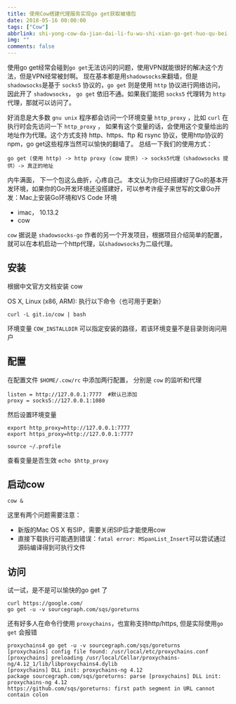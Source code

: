 ```yaml
---
title: 使用Cow搭建代理服务实现go get获取被墙包
date: 2018-05-16 00:00:00
tags: ["Cow"]
abbrlink: shi-yong-cow-da-jian-dai-li-fu-wu-shi-xian-go-get-huo-qu-bei-qiang-bao
img: ""
comments: false
---
```


使用go get经常会碰到`go get`无法访问的问题，使用VPN就能很好的解决这个方法，但是VPN经常被封啊。  现在基本都是用`shadowsocks`来翻墙，但是`shadowsocks`是基于 `socks5` 协议的，`go get` 则是使用 `http` 协议进行网络访问，因此开了 `shadowsocks`， `go get` 依旧不通。如果我们能把 `socks5` 代理转为 `http` 代理，那就可以访问了。


好消息是大多数 `gnu unix` 程序都会访问一个环境变量 `http_proxy` ，比如 `curl` 在执行时会先访问一下 `http_proxy` ， 如果有这个变量的话，会使用这个变量给出的地址作为代理。这个方式支持 http、https、ftp 和 rsync 协议，使用http协议的npm，go get这些程序当然可以愉快的翻墙了。
总结一下我们的使用方式：
```
go get (使用 http) -> http proxy (cow 提供) -> socks5代理（shadowsocks 提供）-> 真正的地址
```



内牛满面， 下一个包这么曲折，心疼自己。
本文认为你已经搭建好了Go的基本开发环境，如果你的Go开发环境还没搭建好，可以参考许瘦子来世写的文章Go开发：Mac上安装Go环境和VS Code
环境
- imac， 10.13.2
- cow

`cow` 据说是 `shadowsocks-go` 作者的另一个开发项目，根据项目介绍简单的配置，就可以在本机启动一个http代理，以`shadowsocks`为二级代理。


## 安装
根据中文官方文档安装 cow

OS X, Linux (x86, ARM): 执行以下命令（也可用于更新）
```
curl -L git.io/cow | bash
```
环境变量 `COW_INSTALLDIR` 可以指定安装的路径，若该环境变量不是目录则询问用户



## 配置
在配置文件 `$HOME/.cow/rc` 中添加两行配置， 分别是 `cow` 的监听和代理

```
listen = http://127.0.0.1:7777  #默认已添加
proxy = socks5://127.0.0.1:1080
```

然后设置环境变量
```
export http_proxy=http://127.0.0.1:7777
export https_proxy=http://127.0.0.1:7777

source ~/.profile
```
查看变量是否生效 `echo $http_proxy`


## 启动cow

```
cow &
```

这里有两个问题需要注意：

- 新版的Mac OS X 有SIP，需要关闭SIP后才能使用cow
- 直接下载执行可能遇到错误：`fatal error: MSpanList_Insert`可以尝试通过源码编译得到可执行文件



## 访问
试一试，是不是可以愉快的go get 了

```
curl https://google.com/
go get -u -v sourcegraph.com/sqs/goreturns
```

还有好多人在命令行使用 `proxychains`，也宣称支持http/https, 但是实际使用`go get` 会报错
```
proxychains4 go get -u -v sourcegraph.com/sqs/goreturns
[proxychains] config file found: /usr/local/etc/proxychains.conf
[proxychains] preloading /usr/local/Cellar/proxychains-ng/4.12_1/lib/libproxychains4.dylib
[proxychains] DLL init: proxychains-ng 4.12
package sourcegraph.com/sqs/goreturns: parse [proxychains] DLL init: proxychains-ng 4.12
https://github.com/sqs/goreturns: first path segment in URL cannot contain colon
```
